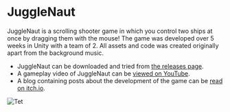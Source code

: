 # JuggleNaut
JuggleNaut is a scrolling shooter game in which you control two ships at once by dragging them with the mouse!
The game was developed over 5 weeks in Unity with a team of 2.
All assets and code was created originally apart from the background music.

 - JuggleNaut can be downloaded and tried from [the releases page](https://github.com/Issung/JuggleNaut/releases/tag/1.0.0).
 - A gameplay video of JuggleNaut can be [viewed on YouTube](https://www.youtube.com/watch?v=r_gOUaRFTnE).
 - A blog containing posts about the development of the game can be [read on itch.io](https://issung.itch.io/kit207prototype).
 
![Tet](https://i.imgur.com/ju5Jo9W.png)
